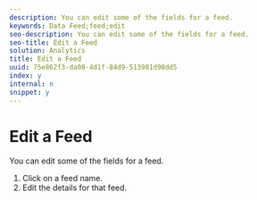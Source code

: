 ```yaml
---
description: You can edit some of the fields for a feed.
keywords: Data Feed;feed;edit
seo-description: You can edit some of the fields for a feed.
seo-title: Edit a Feed
solution: Analytics
title: Edit a Feed
uuid: 75e862f3-da08-4d1f-84d9-513981d98dd5
index: y
internal: n
snippet: y
---
```


# Edit a Feed

You can edit some of the fields for a feed.

<!-- 

<p>What can be edited? </p>

 -->

1. Click on a feed name.
1. Edit the details for that feed.